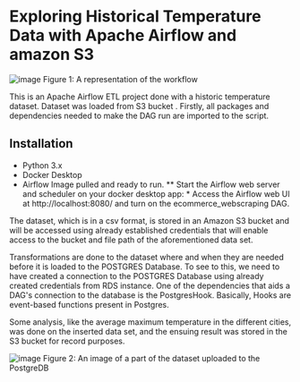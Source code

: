 # Exploring Historical Temperature Data with Apache Airflow and amazon S3



![image](https://user-images.githubusercontent.com/91758523/229606385-b3a760b8-6e49-4db0-9e70-54769c107b0b.png)
Figure 1: A representation of the workflow

This is an Apache Airflow ETL project done with a historic temperature dataset. Dataset was loaded from S3 bucket .
Firstly, all packages and dependencies needed to make the DAG run are imported to the script.

## Installation

* Python 3.x
* Docker Desktop
* Airflow Image pulled and ready to run.
    ** Start the Airflow web server and scheduler on your docker desktop app:
      * Access the Airflow web UI at http://localhost:8080/ and turn on the ecommerce_webscraping DAG.



The dataset, which is in a csv format, is stored in an Amazon S3 bucket and will be accessed using already established credentials that will  enable access to the bucket and file path of the aforementioned data set. 

Transformations are done to the dataset where and when they are needed before it is loaded to the POSTGRES Database. To see to this, we need to have created a connection to the POSTGRES Database using already created credentials from RDS instance. One of the dependencies that aids a DAG's connection to the database is the PostgresHook. Basically, Hooks are event-based functions present in Postgres. 

Some analysis, like the average maximum temperature in the different cities, was done on the inserted data set, and the ensuing result was stored in the S3 bucket for record purposes.


![image](https://user-images.githubusercontent.com/91758523/236909786-eacc642c-142c-4a95-be10-5f737714c68d.png)
Figure 2: An image of a part of the dataset uploaded to the PostgreDB

